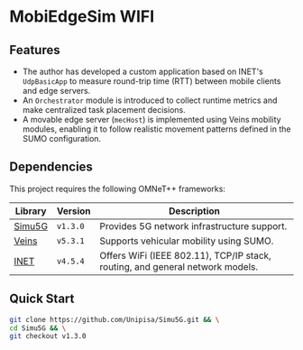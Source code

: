 # MobiEdgeSim WIFI

## Features
- The author has developed a custom application based on INET's `UdpBasicApp` to measure round-trip time (RTT) between mobile clients and edge servers.
- An `Orchestrator` module is introduced to collect runtime metrics and make centralized task placement decisions.
- A movable edge server (`mecHost`) is implemented using Veins mobility modules, enabling it to follow realistic movement patterns defined in the SUMO configuration.

## Dependencies

This project requires the following OMNeT++ frameworks:

| Library | Version | Description |
|--------|---------|-------------|
| [Simu5G](https://github.com/Unipisa/Simu5G) | `v1.3.0` | Provides 5G network infrastructure support.  |
| [Veins](https://github.com/sommer/veins) | `v5.3.1` | Supports vehicular mobility using SUMO.|
| [INET](https://github.com/inet-framework/inet) | `v4.5.4` | Offers WiFi (IEEE 802.11), TCP/IP stack, routing, and general network models.|

## Quick Start


```bash
git clone https://github.com/Unipisa/Simu5G.git && \
cd Simu5G && \
git checkout v1.3.0




